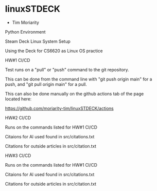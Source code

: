 # linuxSTDECK

- Tim Moriarity

Python Environment

Steam Deck Linux System Setup

Using the Deck for CS6620 as Linux OS practice

HW#1 CI/CD 

Test runs on a "pull" or "push" command to the git repository.

This can be done from the command line with "git push origin main" for a push, and "git pull origin main" for a pull.

This can also be done manually on the github actions tab of the page located here:

https://github.com/moriarity-tim/linuxSTDECK/actions

HW#2 CI/CD 

Runs on the commands listed for HW#1 CI/CD

Citaions for AI used found in src/citations.txt

Citations for outside articles in src/citation.txt

HW#3 CI/CD 

Runs on the commands listed for HW#1 CI/CD

Citaions for AI used found in src/citations.txt

Citations for outside articles in src/citation.txt